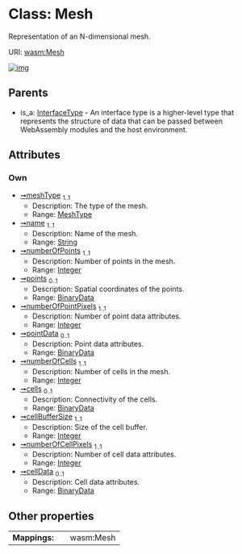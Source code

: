 
# Class: Mesh

Representation of an N-dimensional mesh.

URI: [wasm:Mesh](https://w3id.org/itk/wasmMesh)


[![img](https://yuml.me/diagram/nofunky;dir:TB/class/[MeshType],[BinaryData]<cellData%200..1-++[Mesh&#124;name:string;numberOfPoints:integer;numberOfPointPixels:integer;numberOfCells:integer;cellBufferSize:integer;numberOfCellPixels:integer],[BinaryData]<cells%200..1-++[Mesh],[BinaryData]<pointData%200..1-++[Mesh],[BinaryData]<points%200..1-++[Mesh],[MeshType]<meshType%201..1-++[Mesh],[InterfaceType]^-[Mesh],[InterfaceType],[BinaryData])](https://yuml.me/diagram/nofunky;dir:TB/class/[MeshType],[BinaryData]<cellData%200..1-++[Mesh&#124;name:string;numberOfPoints:integer;numberOfPointPixels:integer;numberOfCells:integer;cellBufferSize:integer;numberOfCellPixels:integer],[BinaryData]<cells%200..1-++[Mesh],[BinaryData]<pointData%200..1-++[Mesh],[BinaryData]<points%200..1-++[Mesh],[MeshType]<meshType%201..1-++[Mesh],[InterfaceType]^-[Mesh],[InterfaceType],[BinaryData])

## Parents

 *  is_a: [InterfaceType](InterfaceType.md) - An interface type is a higher-level type that represents the structure of data that can be passed between WebAssembly modules and the host environment.

## Attributes


### Own

 * [➞meshType](mesh__meshType.md)  <sub>1..1</sub>
     * Description: The type of the mesh.
     * Range: [MeshType](MeshType.md)
 * [➞name](mesh__name.md)  <sub>1..1</sub>
     * Description: Name of the mesh.
     * Range: [String](types/String.md)
 * [➞numberOfPoints](mesh__numberOfPoints.md)  <sub>1..1</sub>
     * Description: Number of points in the mesh.
     * Range: [Integer](types/Integer.md)
 * [➞points](mesh__points.md)  <sub>0..1</sub>
     * Description: Spatial coordinates of the points.
     * Range: [BinaryData](BinaryData.md)
 * [➞numberOfPointPixels](mesh__numberOfPointPixels.md)  <sub>1..1</sub>
     * Description: Number of point data attributes.
     * Range: [Integer](types/Integer.md)
 * [➞pointData](mesh__pointData.md)  <sub>0..1</sub>
     * Description: Point data attributes.
     * Range: [BinaryData](BinaryData.md)
 * [➞numberOfCells](mesh__numberOfCells.md)  <sub>1..1</sub>
     * Description: Number of cells in the mesh.
     * Range: [Integer](types/Integer.md)
 * [➞cells](mesh__cells.md)  <sub>0..1</sub>
     * Description: Connectivity of the cells.
     * Range: [BinaryData](BinaryData.md)
 * [➞cellBufferSize](mesh__cellBufferSize.md)  <sub>1..1</sub>
     * Description: Size of the cell buffer.
     * Range: [Integer](types/Integer.md)
 * [➞numberOfCellPixels](mesh__numberOfCellPixels.md)  <sub>1..1</sub>
     * Description: Number of cell data attributes.
     * Range: [Integer](types/Integer.md)
 * [➞cellData](mesh__cellData.md)  <sub>0..1</sub>
     * Description: Cell data attributes.
     * Range: [BinaryData](BinaryData.md)

## Other properties

|  |  |  |
| --- | --- | --- |
| **Mappings:** | | wasm:Mesh |